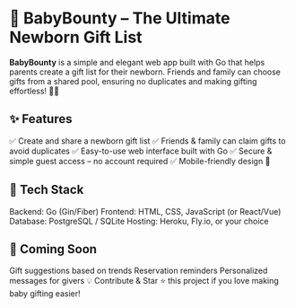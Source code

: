 # 🍼 **BabyBounty** – The Ultimate Newborn Gift List
**BabyBounty** is a simple and elegant web app built with Go that helps parents create a gift list for their newborn. Friends and family can choose gifts from a shared pool, ensuring no duplicates and making gifting effortless! 🎁✨

## ✨ Features
✅ Create and share a newborn gift list
✅ Friends & family can claim gifts to avoid duplicates
✅ Easy-to-use web interface built with Go
✅ Secure & simple guest access – no account required
✅ Mobile-friendly design 📱

## 🚀 Tech Stack
Backend: Go (Gin/Fiber)
Frontend: HTML, CSS, JavaScript (or React/Vue)
Database: PostgreSQL / SQLite
Hosting: Heroku, Fly.io, or your choice

## 🎀 Coming Soon
Gift suggestions based on trends
Reservation reminders
Personalized messages for givers
💡 Contribute & Star ⭐ this project if you love making baby gifting easier!
